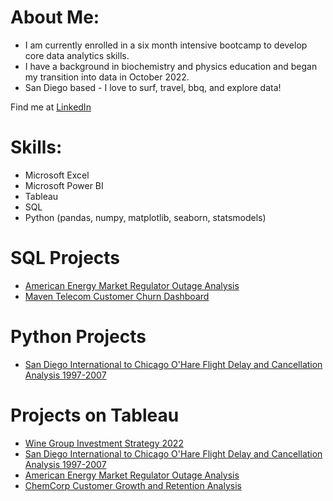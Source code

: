 # **About Me:**
  + I am currently enrolled in a six month intensive bootcamp to develop core data analytics skills.
  + I have a background in biochemistry and physics education and began my transition into data in October 2022.
  + San Diego based - I love to surf, travel, bbq, and explore data!

Find me at [LinkedIn](https://www.linkedin.com/in/amstark22/)

# **Skills:**
+ Microsoft Excel
+ Microsoft Power BI
+ Tableau
+ SQL
+ Python (pandas, numpy, matplotlib, seaborn, statsmodels)

# **SQL Projects**
- [American Energy Market Regulator Outage Analysis](https://github.com/astark117/AEMR-Project)
- [Maven Telecom Customer Churn Dashboard](https://github.com/astark117/Maven-Telecom-Churn-Dashboard)

# **Python Projects**
- [San Diego International to Chicago O'Hare Flight Delay and Cancellation Analysis 1997-2007](https://github.com/astark117/SAN-ORD-Flights-Analysis-1997-2007)

# **Projects on Tableau**
- [Wine Group Investment Strategy 2022](https://public.tableau.com/app/profile/anthony.stark3004/viz/AWGInvestmentStrategy-Capstone1/ExecutivePresentation)
- [San Diego International to Chicago O'Hare Flight Delay and Cancellation Analysis 1997-2007](https://github.com/astark117/SAN-ORD-Flights-Analysis-1997-2007)
- [American Energy Market Regulator Outage Analysis](https://public.tableau.com/app/profile/anthony.stark3004/viz/AEMRCaseStudy_16694175595350/AEMRExecutiveSummary)
- [ChemCorp Customer Growth and Retention Analysis](https://public.tableau.com/app/profile/anthony.stark3004/viz/ChemCorpCaseStudy_16672422049150/ExecutivePresentation)

